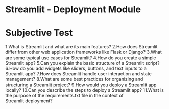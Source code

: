 # Streamlit - Deployment Module

# Subjective Test

1.What is Streamlit and what are its main features?
2.How does Streamlit differ from other web application frameworks like Flask or Django?
3.What are some typical use cases for Streamlit?
4.How do you create a simple Streamlit app?
5.Can you explain the basic structure of a Streamlit script?
6.How do you add widgets like sliders, buttons, and text inputs to a Streamlit app?
7.How does Streamlit handle user interaction and state management?
8.What are some best practices for organizing and structuring a Streamlit project?
9.How would you deploy a Streamlit app locally?
10.Can you describe the steps to deploy a Streamlit app?
11.What is the purpose of the requirements.txt file in the context of Streamlit deployment?
